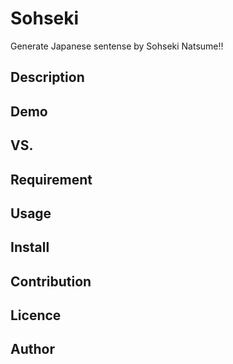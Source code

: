 Sohseki
====

Generate Japanese sentense by Sohseki Natsume!!

## Description

## Demo

## VS.

## Requirement

## Usage

## Install

## Contribution

## Licence

## Author

